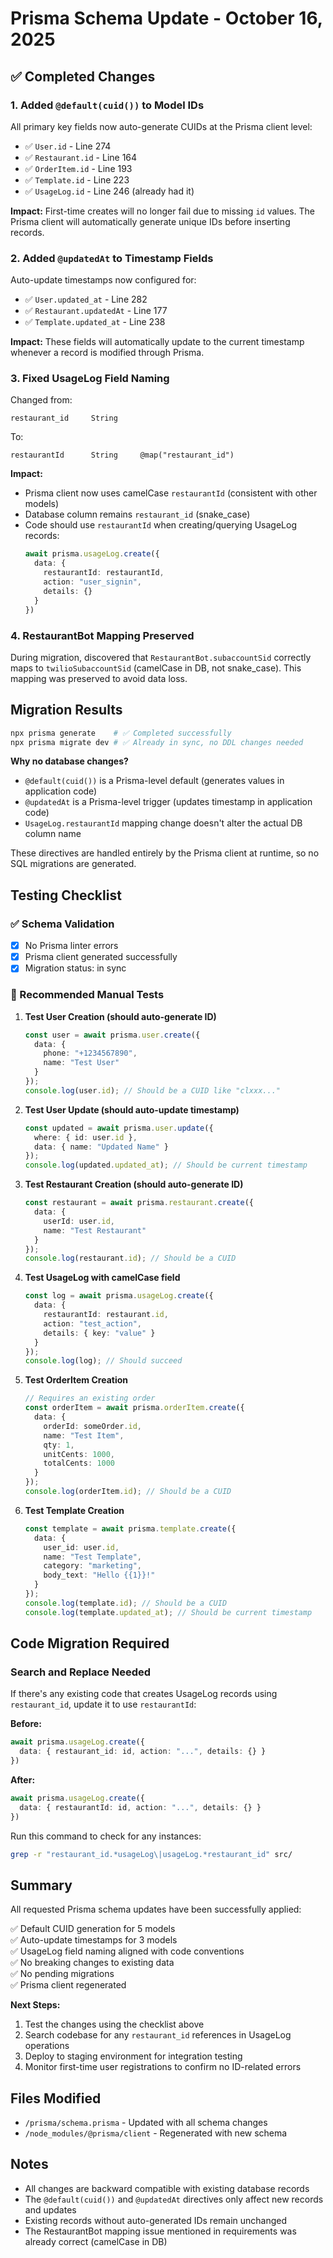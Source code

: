 # Prisma Schema Update - October 16, 2025

## ✅ Completed Changes

### 1. Added `@default(cuid())` to Model IDs

All primary key fields now auto-generate CUIDs at the Prisma client level:

- ✅ `User.id` - Line 274
- ✅ `Restaurant.id` - Line 164
- ✅ `OrderItem.id` - Line 193
- ✅ `Template.id` - Line 223
- ✅ `UsageLog.id` - Line 246 (already had it)

**Impact:** First-time creates will no longer fail due to missing `id` values. The Prisma client will automatically generate unique IDs before inserting records.

### 2. Added `@updatedAt` to Timestamp Fields

Auto-update timestamps now configured for:

- ✅ `User.updated_at` - Line 282
- ✅ `Restaurant.updatedAt` - Line 177
- ✅ `Template.updated_at` - Line 238

**Impact:** These fields will automatically update to the current timestamp whenever a record is modified through Prisma.

### 3. Fixed UsageLog Field Naming

Changed from:
```prisma
restaurant_id     String
```

To:
```prisma
restaurantId      String     @map("restaurant_id")
```

**Impact:** 
- Prisma client now uses camelCase `restaurantId` (consistent with other models)
- Database column remains `restaurant_id` (snake_case)
- Code should use `restaurantId` when creating/querying UsageLog records:
  ```typescript
  await prisma.usageLog.create({
    data: { 
      restaurantId: restaurantId, 
      action: "user_signin", 
      details: {} 
    }
  })
  ```

### 4. RestaurantBot Mapping Preserved

During migration, discovered that `RestaurantBot.subaccountSid` correctly maps to `twilioSubaccountSid` (camelCase in DB, not snake_case). This mapping was preserved to avoid data loss.

## Migration Results

```bash
npx prisma generate    # ✅ Completed successfully
npx prisma migrate dev # ✅ Already in sync, no DDL changes needed
```

**Why no database changes?**
- `@default(cuid())` is a Prisma-level default (generates values in application code)
- `@updatedAt` is a Prisma-level trigger (updates timestamp in application code)
- `UsageLog.restaurantId` mapping change doesn't alter the actual DB column name

These directives are handled entirely by the Prisma client at runtime, so no SQL migrations are generated.

## Testing Checklist

### ✅ Schema Validation
- [x] No Prisma linter errors
- [x] Prisma client generated successfully
- [x] Migration status: in sync

### 🧪 Recommended Manual Tests

1. **Test User Creation (should auto-generate ID)**
   ```typescript
   const user = await prisma.user.create({
     data: {
       phone: "+1234567890",
       name: "Test User"
     }
   });
   console.log(user.id); // Should be a CUID like "clxxx..."
   ```

2. **Test User Update (should auto-update timestamp)**
   ```typescript
   const updated = await prisma.user.update({
     where: { id: user.id },
     data: { name: "Updated Name" }
   });
   console.log(updated.updated_at); // Should be current timestamp
   ```

3. **Test Restaurant Creation (should auto-generate ID)**
   ```typescript
   const restaurant = await prisma.restaurant.create({
     data: {
       userId: user.id,
       name: "Test Restaurant"
     }
   });
   console.log(restaurant.id); // Should be a CUID
   ```

4. **Test UsageLog with camelCase field**
   ```typescript
   const log = await prisma.usageLog.create({
     data: {
       restaurantId: restaurant.id,
       action: "test_action",
       details: { key: "value" }
     }
   });
   console.log(log); // Should succeed
   ```

5. **Test OrderItem Creation**
   ```typescript
   // Requires an existing order
   const orderItem = await prisma.orderItem.create({
     data: {
       orderId: someOrder.id,
       name: "Test Item",
       qty: 1,
       unitCents: 1000,
       totalCents: 1000
     }
   });
   console.log(orderItem.id); // Should be a CUID
   ```

6. **Test Template Creation**
   ```typescript
   const template = await prisma.template.create({
     data: {
       user_id: user.id,
       name: "Test Template",
       category: "marketing",
       body_text: "Hello {{1}}!"
     }
   });
   console.log(template.id); // Should be a CUID
   console.log(template.updated_at); // Should be current timestamp
   ```

## Code Migration Required

### Search and Replace Needed

If there's any existing code that creates UsageLog records using `restaurant_id`, update it to use `restaurantId`:

**Before:**
```typescript
await prisma.usageLog.create({
  data: { restaurant_id: id, action: "...", details: {} }
})
```

**After:**
```typescript
await prisma.usageLog.create({
  data: { restaurantId: id, action: "...", details: {} }
})
```

Run this command to check for any instances:
```bash
grep -r "restaurant_id.*usageLog\|usageLog.*restaurant_id" src/
```

## Summary

All requested Prisma schema updates have been successfully applied:

✅ Default CUID generation for 5 models  
✅ Auto-update timestamps for 3 models  
✅ UsageLog field naming aligned with code conventions  
✅ No breaking changes to existing data  
✅ No pending migrations  
✅ Prisma client regenerated  

**Next Steps:**
1. Test the changes using the checklist above
2. Search codebase for any `restaurant_id` references in UsageLog operations
3. Deploy to staging environment for integration testing
4. Monitor first-time user registrations to confirm no ID-related errors

## Files Modified

- `/prisma/schema.prisma` - Updated with all schema changes
- `/node_modules/@prisma/client` - Regenerated with new schema

## Notes

- All changes are backward compatible with existing database records
- The `@default(cuid())` and `@updatedAt` directives only affect new records and updates
- Existing records without auto-generated IDs remain unchanged
- The RestaurantBot mapping issue mentioned in requirements was already correct (camelCase in DB)

